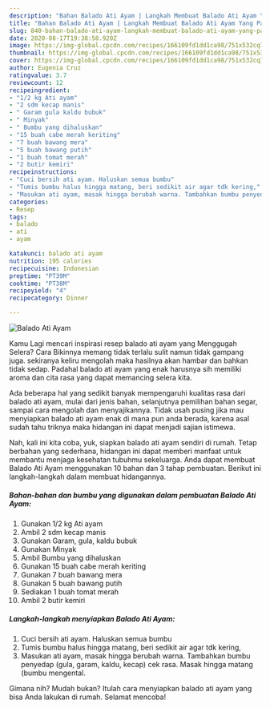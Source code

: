 ```yaml
---
description: "Bahan Balado Ati Ayam | Langkah Membuat Balado Ati Ayam Yang Paling Enak"
title: "Bahan Balado Ati Ayam | Langkah Membuat Balado Ati Ayam Yang Paling Enak"
slug: 840-bahan-balado-ati-ayam-langkah-membuat-balado-ati-ayam-yang-paling-enak
date: 2020-08-17T19:38:58.920Z
image: https://img-global.cpcdn.com/recipes/166109fd1dd1ca98/751x532cq70/balado-ati-ayam-foto-resep-utama.jpg
thumbnail: https://img-global.cpcdn.com/recipes/166109fd1dd1ca98/751x532cq70/balado-ati-ayam-foto-resep-utama.jpg
cover: https://img-global.cpcdn.com/recipes/166109fd1dd1ca98/751x532cq70/balado-ati-ayam-foto-resep-utama.jpg
author: Eugenia Cruz
ratingvalue: 3.7
reviewcount: 12
recipeingredient:
- "1/2 kg Ati ayam"
- "2 sdm kecap manis"
- " Garam gula kaldu bubuk"
- " Minyak"
- " Bumbu yang dihaluskan"
- "15 buah cabe merah keriting"
- "7 buah bawang mera"
- "5 buah bawang putih"
- "1 buah tomat merah"
- "2 butir kemiri"
recipeinstructions:
- "Cuci bersih ati ayam. Haluskan semua bumbu"
- "Tumis bumbu halus hingga matang, beri sedikit air agar tdk kering,"
- "Masukan ati ayam, masak hingga berubah warna. Tambahkan bumbu penyedap (gula, garam, kaldu, kecap) cek rasa. Masak hingga matang (bumbu mengental."
categories:
- Resep
tags:
- balado
- ati
- ayam

katakunci: balado ati ayam 
nutrition: 195 calories
recipecuisine: Indonesian
preptime: "PT39M"
cooktime: "PT38M"
recipeyield: "4"
recipecategory: Dinner

---
```



![Balado Ati Ayam](https://img-global.cpcdn.com/recipes/166109fd1dd1ca98/751x532cq70/balado-ati-ayam-foto-resep-utama.jpg)

Kamu Lagi mencari inspirasi resep balado ati ayam yang Menggugah Selera? Cara Bikinnya memang tidak terlalu sulit namun tidak gampang juga. sekiranya keliru mengolah maka hasilnya akan hambar dan bahkan tidak sedap. Padahal balado ati ayam yang enak harusnya sih memiliki aroma dan cita rasa yang dapat memancing selera kita.

Ada beberapa hal yang sedikit banyak mempengaruhi kualitas rasa dari balado ati ayam, mulai dari jenis bahan, selanjutnya pemilihan bahan segar, sampai cara mengolah dan menyajikannya. Tidak usah pusing jika mau menyiapkan balado ati ayam enak di mana pun anda berada, karena asal sudah tahu triknya maka hidangan ini dapat menjadi sajian istimewa.




Nah, kali ini kita coba, yuk, siapkan balado ati ayam sendiri di rumah. Tetap berbahan yang sederhana, hidangan ini dapat memberi manfaat untuk membantu menjaga kesehatan tubuhmu sekeluarga. Anda dapat membuat Balado Ati Ayam menggunakan 10 bahan dan 3 tahap pembuatan. Berikut ini langkah-langkah dalam membuat hidangannya.

<!--inarticleads1-->

##### Bahan-bahan dan bumbu yang digunakan dalam pembuatan Balado Ati Ayam:

1. Gunakan 1/2 kg Ati ayam
1. Ambil 2 sdm kecap manis
1. Gunakan  Garam, gula, kaldu bubuk
1. Gunakan  Minyak
1. Ambil  Bumbu yang dihaluskan
1. Gunakan 15 buah cabe merah keriting
1. Gunakan 7 buah bawang mera
1. Gunakan 5 buah bawang putih
1. Sediakan 1 buah tomat merah
1. Ambil 2 butir kemiri




<!--inarticleads2-->

##### Langkah-langkah menyiapkan Balado Ati Ayam:

1. Cuci bersih ati ayam. Haluskan semua bumbu
1. Tumis bumbu halus hingga matang, beri sedikit air agar tdk kering,
1. Masukan ati ayam, masak hingga berubah warna. Tambahkan bumbu penyedap (gula, garam, kaldu, kecap) cek rasa. Masak hingga matang (bumbu mengental.




Gimana nih? Mudah bukan? Itulah cara menyiapkan balado ati ayam yang bisa Anda lakukan di rumah. Selamat mencoba!
